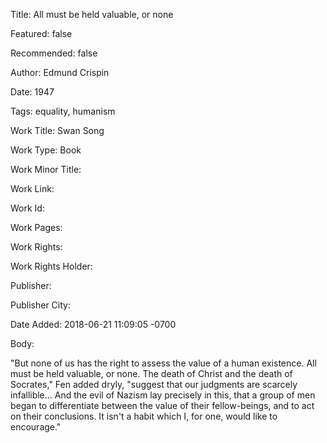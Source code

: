 Title: All must be held valuable, or none

Featured: false

Recommended: false

Author: Edmund Crispin

Date: 1947

Tags: equality, humanism

Work Title: Swan Song

Work Type: Book

Work Minor Title:  

Work Link: 

Work Id:  

Work Pages:  

Work Rights:  

Work Rights Holder:  

Publisher:  

Publisher City:  

Date Added: 2018-06-21 11:09:05 -0700

Body:

"But none of us has the right to assess the value of a human existence. All must be held valuable, or none. The death of Christ and the death of Socrates," Fen added dryly, "suggest that our judgments are scarcely infallible... And the evil of Nazism lay precisely in this, that a group of men began to differentiate between the value of their fellow-beings, and to act on their conclusions. It isn't a habit which I, for one, would like to encourage."


